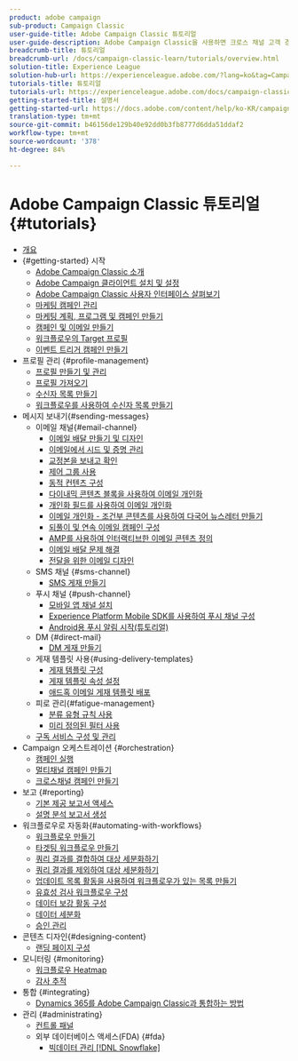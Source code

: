 ```yaml
---
product: adobe campaign
sub-product: Campaign Classic
user-guide-title: Adobe Campaign Classic 튜토리얼
user-guide-description: Adobe Campaign Classic을 사용하면 크로스 채널 고객 경험을 디자인하고 시각적 캠페인 운영, 실시간 상호 작용 관리 및 크로스 채널 실행 환경을 제공할 수 있습니다.
breadcrumb-title: 튜토리얼
breadcrumb-url: /docs/campaign-classic-learn/tutorials/overview.html
solution-title: Experience League
solution-hub-url: https://experienceleague.adobe.com/?lang=ko&tag=Campaign+Classic#recommended/solutions/campaign
tutorials-title: 튜토리얼
tutorials-url: https://experienceleague.adobe.com/docs/campaign-classic-learn/tutorials/overview.html?lang=ko
getting-started-title: 설명서
getting-started-url: https://docs.adobe.com/content/help/ko-KR/campaign-classic/using/getting-started/starting-with-adobe-campaign/about-adobe-campaign-classic.html
translation-type: tm+mt
source-git-commit: b46156de129b40e92dd0b3fb8777d6dda51ddaf2
workflow-type: tm+mt
source-wordcount: '378'
ht-degree: 84%

---
```



# Adobe Campaign Classic 튜토리얼 {#tutorials}

+ [개요](/help/overview.md)
+ {#getting-started} 시작
   + [Adobe Campaign Classic 소개](/help/getting-started/introduction-to-adobe-campaign-classic.md)
   + [Adobe Campaign 클라이언트 설치 및 설정](/help/getting-started/install-and-setup-the-adobe-campaign-client.md)
   + [Adobe Campaign Classic 사용자 인터페이스 살펴보기](/help/getting-started/exploring-the-adobe-campaign-classic-user-interface.md)
   + [마케팅 캠페인 관리](/help/getting-started/managing-marketing-campaigns.md)
   + [마케팅 계획, 프로그램 및 캠페인 만들기](/help/getting-started/creating-a-marketing-plan-programs-and-campaigns.md)
   + [캠페인 및 이메일 만들기](/help/getting-started/creating-a-campaign-and-an-email.md)
   + [워크플로우의 Target 프로필](/help/getting-started/targeting-profiles-in-a-workflow.md)
   + [이벤트 트리거 캠페인 만들기](/help/getting-started/create-event-triggered-campaigns.md)
+ 프로필 관리 {#profile-management}
   + [프로필 만들기 및 관리](/help/profile-management/create-and-manage-profiles.md)
   + [프로필 가져오기](/help/data-management/importing-profiles.md)
   + [수신자 목록 만들기](/help/profile-management/creating-a-list-of-recipients.md)
   + [워크플로우를 사용하여 수신자 목록 만들기](/help/profile-management/creating-a-list-of-recipients-with-a-workflow.md)
+ 메시지 보내기{#sending-messages}
   + 이메일 채널{#email-channel}
      + [이메일 배달 만들기 및 디자인](/help/sending-messages/email-channel/create-and-design-email-deliveries.md)
      + [이메일에서 시드 및 증명 관리](/help/sending-messages/email-channel/managing-seed-and-proofs.md)
      + [교정본을 보내고 확인](/help/sending-messages/email-channel/send-and-validate-proofs.md)
      + [제어 그룹 사용](/help/sending-messages/email-channel/use-control-groups.md)
      + [동적 컨텐츠 구성](/help/sending-messages/email-channel/configuring-dynamic-content.md)
      + [다이내믹 콘텐츠 블록을 사용하여 이메일 개인화](/help/sending-messages/email-channel/personalization-with-dynamic-content-blocks.md)
      + [개인화 필드를 사용하여 이메일 개인화](/help/sending-messages/email-channel/personalizing-emails-using-personalization-fields.md)
      + [이메일 개인화 - 조건부 콘텐츠를 사용하여 다국어 뉴스레터 만들기](/help/sending-messages/email-channel/personalizing-emails-create-a-multi-lingual-newsletter-using-conditional-content.md)
      + [되풀이 및 연속 이메일 캠페인 구성](/help/sending-messages/recurring-deliveries.md)
      + [AMP를 사용하여 인터랙티브한 이메일 콘텐츠 정의](/help/sending-messages/email-channel/defining-interactive-email-content-with-amp.md)
      + [이메일 배달 문제 해결](/help/sending-messages/email-channel/troubleshooting-email-delivery-issues.md)
      + [전달을 위한 이메일 디자인](/help/sending-messages/email-channel/design-emails-for-deliverability.md)
   + SMS 채널 {#sms-channel}
      + [SMS 게재 만들기](/help/sending-messages/mobile-channel/create-a-sms-delivery.md)
   + 푸시 채널 {#push-channel}
      + [모바일 앱 채널 설치](/help/sending-messages/mobile-channel/installing-the-mobile-app-channel.md)
      + [Experience Platform Mobile SDK를 사용하여 푸시 채널 구성](/help/sending-messages/mobile-channel/configure-push-using-aep-mobile-sdk.md)
      + [Android용 푸시 알림 시작(튜토리얼)](https://experienceleague.adobe.com/docs/campaign-classic-learn/getting-started-with-push-notifications-for-android/introduction.html?lang=ko)
   + DM {#direct-mail}
      + [DM 게재 만들기](/help/sending-messages/direct-mail/creating-direct-mail-deliveries.md)
   + 게재 템플릿 사용{#using-delivery-templates}
      + [게재 템플릿 구성](/help/sending-messages/using-delivery-templates/configuring-a-delivery-template.md)
      + [게재 템플릿 속성 설정](/help/sending-messages/using-delivery-templates/setting-delivery-template-properties.md)
      + [애드혹 이메일 게재 템플릿 배포](/help/sending-messages/using-delivery-templates/deploying-ad-hoc-email-delivery-template.md)
   + 피로 관리{#fatigue-management}
      + [분류 유형 규칙 사용](/help/sending-messages/fatigue-management/typology-rules-for-fatigue-management.md)
      + [미리 정의된 필터 사용](/help/sending-messages/fatigue-management/fatigue-management-using-filters.md)
   + [구독 서비스 구성 및 관리](/help/sending-messages/configuring-and-managing-subscription-services.md)
+ Campaign 오케스트레이션 {#orchestration}
   + [캠페인 실행](/help/orchestrating-campaigns/executing-a-campaign.md)
   + [멀티채널 캠페인 만들기](/help/orchestrating-campaigns/multi-channel-campaigns.md)
   + [크로스채널 캠페인 만들기](/help/orchestrating-campaigns/cross-channel-campaigns.md)
+ 보고 {#reporting}
   + [기본 제공 보고서 액세스](/help/reporting/accessing-built-in-reports.md)
   + [설명 분석 보고서 생성](/help/reporting/generating-a-descriptive-analysis-report.md)
+ 워크플로우로 자동화{#automating-with-workflows}
   + [워크플로우 만들기](/help/automating-with-workflows/creating-a-workflow.md)
   + [타겟팅 워크플로우 만들기](/help/automating-with-workflows/creating-a-targeting-workflow.md)
   + [쿼리 결과를 결합하여 대상 세분화하기](/help/automating-with-workflows/refining-targets-by-combining-query-results.md)
   + [쿼리 결과를 제외하여 대상 세분화하기](/help/automating-with-workflows/refining-targets-by-excluding-query-results.md)
   + [업데이트 목록 활동을 사용하여 워크플로우가 있는 목록 만들기](/help/automating-with-workflows/using-the-update-list-activity.md)
   + [유효성 검사 워크플로우 구성](/help/automating-with-workflows/validation-flow-configuration.md)
   + [데이터 보강 활동 구성](/help/automating-with-workflows/enrichment-activity.md)
   + [데이터 세분화](/help/data-management/data-segmentation.md)
   + [승인 관리](/help/automating-with-workflows/managing-approvals.md)
+ 콘텐츠 디자인{#designing-content}
   + [랜딩 페이지 구성](/help/designing-content/configure-landingpages.md)
+ 모니터링 {#monitoring}
   + [워크플로우 Heatmap](/help/monitoring-campaign-classic/workflow-heatmap.md)
   + [감사 추적](/help/monitoring-campaign-classic/audit-trail.md)
+ 통합 {#integrating}
   + [Dynamics 365를 Adobe Campaign Classic과 통합하는 방법](/help/integrations/dynamics365-integration.md)
+ 관리 {#administrating}
   + [컨트롤 패널](https://experienceleague.adobe.com/docs/campaign-classic-learn/control-panel/control-panel-overview.html?lang=ko)
   + 외부 데이터베이스 액세스(FDA) {#fda}
      + [빅데이터 관리 [!DNL Snowflake]](/help/administrating/snowflake/big-data-segmentation-on-snowflake.md)